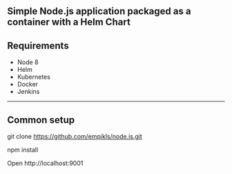 Simple Node.js application packaged as a container with a Helm Chart 
-----------------------------------------------
Requirements
-----------
- Node 8
- Helm
- Kubernetes
- Docker
- Jenkins
---------------------------------------
Common setup
----------------------------------
git clone https://github.com/empikls/node.is.git

npm install

Open http://localhost:9001